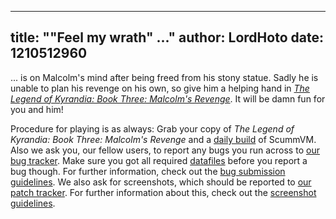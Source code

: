 
---
title: "\"Feel my wrath\" ..."
author: LordHoto
date: 1210512960
---

... is on Malcolm's mind after being freed from his stony statue. Sadly he is unable to plan his revenge on his own, so give him a helping hand in [*The Legend of Kyrandia: Book Three: Malcolm's Revenge*](http://wiki.scummvm.org/index.php/The_Legend_of_Kyrandia:_Book_Three:_Malcolm%27s_Revenge). It will be damn fun for you and him!

Procedure for playing is as always: Grab your copy of *The Legend of Kyrandia: Book Three: Malcolm's Revenge* and a [daily build](/downloads/#daily) of ScummVM. Also we ask you, our fellow users, to report any bugs you run across to [our bug tracker](http://bugs.scummvm.org/). Make sure you got all required [datafiles](http://wiki.scummvm.org/index.php/Datafiles#Legend_of_Kyrandia.2C_The:_Malcolm.27s_Revenge) before you report a bug though. For further information, check out the [bug submission guidelines](/faq/#question.report-bugs). We also ask for screenshots, which should be reported to [our patch tracker](https://sourceforge.net/tracker/?func=add&group_id=37116&atid=418822). For further information about this, check out the [screenshot guidelines](http://wiki.scummvm.org/index.php/Screenshots).
